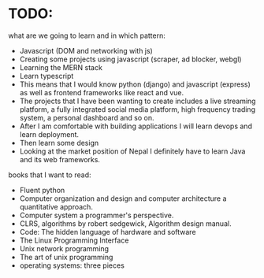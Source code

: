 # TODO:
what are we going to learn and in which pattern:
- Javascript (DOM and networking with js)
- Creating some projects using javascript (scraper, ad blocker, webgl)
- Learning the MERN stack 
- Learn typescript
- This means that I would know python (django) and javascript (express) as well as frontend frameworks like react and vue. 
- The projects that I have been wanting to create includes a live streaming platform, a fully integrated social media platform, high frequency trading system, a personal dashboard and so on.
- After I am comfortable with building applications I will learn devops and learn deployment.
- Then learn some design 
- Looking at the market position of Nepal I definitely have to learn Java and its web frameworks.

books that I want to read: 
- Fluent python 
- Computer organization and design and computer architecture a quantitative approach.
- Computer system a programmer's perspective.
- CLRS, algorithms by robert sedgewick, Algorithm design manual.
- Code: The hidden language of hardware and software
- The Linux Programming Interface
- Unix network programming
- The art of unix programming
- operating systems: three pieces 